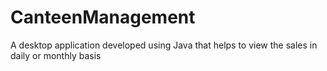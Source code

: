 # CanteenManagement
A desktop application developed using Java that helps to view the sales in daily or monthly basis
